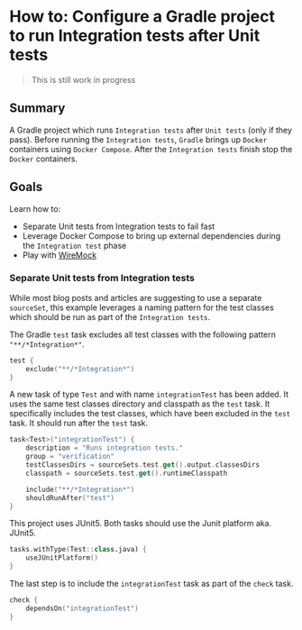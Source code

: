 # How to: Configure a Gradle project to run Integration tests after Unit tests

> This is still work in progress

## Summary

A Gradle project which runs `Integration tests` after `Unit tests` (only if they pass). Before running the `Integration tests`, `Gradle` brings up `Docker` containers using `Docker Compose`. After the `Integration tests` finish stop the `Docker` containers.

## Goals

Learn how to:

- Separate Unit tests from Integration tests to fail fast
- Leverage Docker Compose to bring up external dependencies during the `Integration test` phase
- Play with [WireMock](http://wiremock.org/)

### Separate Unit tests from Integration tests

While most blog posts and articles are suggesting to use a separate `sourceSet`, this example
leverages a naming pattern for the test classes which should be run as part of the `Integration tests`.

The Gradle `test` task excludes all test classes with the following pattern `"**/*Integration*"`.

```kotlin
test {
    exclude("**/*Integration*")
}
```

A new task of type `Test` and with name `integrationTest` has been added. It uses the same
test classes directory and classpath as the `test` task. It specifically includes the test classes,
which have been excluded in the `test` task. It should run after the `test` task.

```kotlin
task<Test>("integrationTest") {
    description = "Runs integration tests."
    group = "verification"
    testClassesDirs = sourceSets.test.get().output.classesDirs
    classpath = sourceSets.test.get().runtimeClasspath

    include("**/*Integration*")
    shouldRunAfter("test")
}
```
This project uses JUnit5. Both tasks should use the Junit platform aka. JUnit5.

```kotlin
tasks.withType(Test::class.java) {
    useJUnitPlatform()
}
```
The last step is to include the `integrationTest` task as part of the `check` task.

```kotlin
check {
    dependsOn("integrationTest")
}
```
